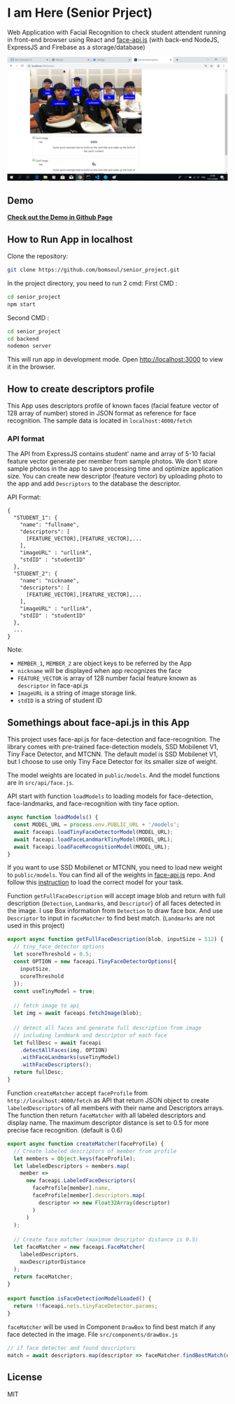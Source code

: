 # I am Here (Senior Prject)

Web Application with Facial Recognition to check student attendent running in front-end browser using React and [face-api.js](https://github.com/justadudewhohacks/face-api.js) (with back-end NodeJS, ExpressJS and Firebase as a storage/database)

![example-image](./images/snpj.jpg)

## Demo

**[Check out the Demo in Github Page](https://supachaic.github.io/bnk48-face-recognition/)**

## How to Run App in localhost

Clone the repository:

```bash
git clone https://github.com/bomsoul/senior_project.git
```

In the project directory, you need to run 2 cmd:
First CMD :
```bash
cd senior_project
npm start
```
Second CMD :
```bash
cd senior_project
cd backend
nodemon server
```

This will run app in development mode.
Open [http://localhost:3000](http://localhost:3000) to view it in the browser.

## How to create descriptors profile

This App uses descriptors profile of known faces (facial feature vector of 128 array of number) stored in JSON format as reference for face recognition. The sample data is located in `localhost:4000/fetch`

### API format

The API from ExpressJS contains student' name and array of 5-10 facial feature vector generate per member from sample photos. We don't store sample photos in the app to save processing time and optimize application size. You can create new descriptor (feature vector) by uploading photo to the app and add `Descriptors` to the database the descriptor.

API Format:

```text
{
  "STUDENT_1": {
    "name": "fullname",
    "descriptors": [
      [FEATURE_VECTOR],[FEATURE_VECTOR],...
    ],
	"imageURL" : "urllink",
	"stdID" : "studentID"
  },
  "STUDENT_2": {
    "name": "nickname",
    "descriptors": [
      [FEATURE_VECTOR],[FEATURE_VECTOR],...
    ],
	"imageURL" : "urllink",
	"stdID" : "studentID"
  },
  ...
}
```

Note:

- `MEMBER_1`, `MEMBER_2` are object keys to be referred by the App
- `nickname` will be displayed when app recognizes the face
- `FEATURE_VECTOR` is array of 128 number facial feature known as `descriptor` in face-api.js
- `ImageURL` is a string of image storage link.
- `stdID` is a string of student ID

## Somethings about face-api.js in this App

This project uses face-api.js for face-detection and face-recognition. The library comes with pre-trained face-detection models, SSD Mobilenet V1, Tiny Face Detector, and MTCNN. The default model is SSD Mobilenet V1, but I choose to use only Tiny Face Detector for its smaller size of weight.

The model weights are located in `public/models`. And the model functions are in `src/api/face.js`.

API start with function `loadModels` to loading models for face-detection, face-landmarks, and face-recognition with tiny face option.

```javascript
async function loadModels() {
  const MODEL_URL = process.env.PUBLIC_URL + '/models';
  await faceapi.loadTinyFaceDetectorModel(MODEL_URL);
  await faceapi.loadFaceLandmarkTinyModel(MODEL_URL);
  await faceapi.loadFaceRecognitionModel(MODEL_URL);
}
```

If you want to use SSD Mobilenet or MTCNN, you need to load new weight to `public/models`. You can find all of the weights in [face-api.js](https://github.com/justadudewhohacks/face-api.js) repo. And follow this [instruction](https://github.com/justadudewhohacks/face-api.js/blob/master/README.md#usage-loading-models) to load the correct model for your task.

Function `getFullFaceDescription` will accept image blob and return with full description (`Detection`, `Landmarks`, and `Descriptor`) of all faces detected in the image. I use Box information from `Detection` to draw face box. And use `Descriptor` to input in `faceMatcher` to find best match. (`Landmarks` are not used in this project)

```javascript
export async function getFullFaceDescription(blob, inputSize = 512) {
  // tiny_face_detector options
  let scoreThreshold = 0.5;
  const OPTION = new faceapi.TinyFaceDetectorOptions({
    inputSize,
    scoreThreshold
  });
  const useTinyModel = true;

  // fetch image to api
  let img = await faceapi.fetchImage(blob);

  // detect all faces and generate full description from image
  // including landmark and descriptor of each face
  let fullDesc = await faceapi
    .detectAllFaces(img, OPTION)
    .withFaceLandmarks(useTinyModel)
    .withFaceDescriptors();
  return fullDesc;
}
```

Function `createMatcher` accept `faceProfile` from `http://localhost:4000/fetch` as API that return JSON object to create `labeledDescriptors` of all members with their name and Descriptors arrays. The function then return `faceMatcher` with all labeled descriptors and display name. The maximum descriptor distance is set to 0.5 for more precise face recognition. (default is 0.6)

```javascript
export async function createMatcher(faceProfile) {
  // Create labeled descriptors of member from profile
  let members = Object.keys(faceProfile);
  let labeledDescriptors = members.map(
    member =>
      new faceapi.LabeledFaceDescriptors(
        faceProfile[member].name,
        faceProfile[member].descriptors.map(
          descriptor => new Float32Array(descriptor)
        )
      )
  );

  // Create face matcher (maximum descriptor distance is 0.5)
  let faceMatcher = new faceapi.FaceMatcher(
    labeledDescriptors,
    maxDescriptorDistance
  );
  return faceMatcher;
}

export function isFaceDetectionModelLoaded() {
  return !!faceapi.nets.tinyFaceDetector.params;
}
```

`faceMatcher` will be used in Component `DrawBox` to find best match if any face detected in the image.
File `src/components/drawBox.js`

```javascript
// if face detectec and found descriptors
match = await descriptors.map(descriptor => faceMatcher.findBestMatch(descriptor)
```

## License

MIT
